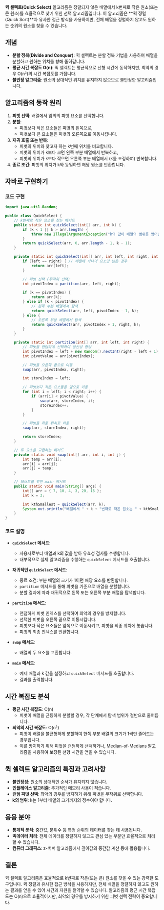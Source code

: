 **퀵 셀렉트(Quick Select)** 알고리즘은 정렬되지 않은 배열에서 k번째로 작은 원소(또는 큰 원소)를 효율적으로 찾기 위한 선택 알고리즘입니다. 이 알고리즘은 **퀵 정렬(Quick Sort)**과 유사한 접근 방식을 사용하지만, 전체 배열을 정렬하지 않고도 원하는 순위의 원소를 찾을 수 있습니다.

## 개념

- **분할 정복(Divide and Conquer)**: 퀵 셀렉트는 분할 정복 기법을 사용하여 배열을 분할하고 원하는 위치를 향해 좁혀갑니다.
- **평균 시간 복잡도 O(n)**: 퀵 셀렉트는 평균적으로 선형 시간에 동작하지만, 최악의 경우 O(n²)의 시간 복잡도를 가집니다.
- **불안정 알고리즘**: 원소의 상대적인 위치를 유지하지 않으므로 불안정한 알고리즘입니다.

## 알고리즘의 동작 원리

1. **피벗 선택**: 배열에서 임의의 피벗 요소를 선택합니다.
2. **분할**:
    - 피벗보다 작은 요소들은 피벗의 왼쪽으로,
    - 피벗보다 큰 요소들은 피벗의 오른쪽으로 이동시킵니다.
3. **재귀 호출 또는 반복**:
    - 피벗의 위치와 찾고자 하는 k번째 위치를 비교합니다.
    - 피벗의 위치가 k보다 크면 왼쪽 부분 배열에서 반복하고,
    - 피벗의 위치가 k보다 작으면 오른쪽 부분 배열에서 (k를 조정하여) 반복합니다.
4. **종료 조건**: 피벗의 위치가 k와 동일하면 해당 원소를 반환합니다.

## 자바로 구현하기

### 코드 구현
```Java
import java.util.Random;

public class QuickSelect {
    // k번째로 작은 요소를 찾는 메서드
    public static int quickSelect(int[] arr, int k) {
        if (k < 1 || k > arr.length) {
            throw new IllegalArgumentException("k의 값이 배열의 범위를 벗어났습니다.");
        }
        return quickSelect(arr, 0, arr.length - 1, k - 1);
    }

    private static int quickSelect(int[] arr, int left, int right, int k) {
        if (left == right) { // 배열에 하나의 요소만 남은 경우
            return arr[left];
        }

        // 피벗 선택 (무작위 선택)
        int pivotIndex = partition(arr, left, right);

        if (k == pivotIndex) {
            return arr[k];
        } else if (k < pivotIndex) {
            // 왼쪽 부분 배열에서 탐색
            return quickSelect(arr, left, pivotIndex - 1, k);
        } else {
            // 오른쪽 부분 배열에서 탐색
            return quickSelect(arr, pivotIndex + 1, right, k);
        }
    }

    private static int partition(int[] arr, int left, int right) {
        // 피벗을 랜덤하게 선택하여 분산성 향상
        int pivotIndex = left + new Random().nextInt(right - left + 1);
        int pivotValue = arr[pivotIndex];

        // 피벗을 오른쪽 끝으로 이동
        swap(arr, pivotIndex, right);

        int storeIndex = left;

        // 피벗보다 작은 요소들을 앞으로 이동
        for (int i = left; i < right; i++) {
            if (arr[i] < pivotValue) {
                swap(arr, storeIndex, i);
                storeIndex++;
            }
        }

        // 피벗을 최종 위치로 이동
        swap(arr, storeIndex, right);

        return storeIndex;
    }

    // 두 요소를 교환하는 메서드
    private static void swap(int[] arr, int i, int j) {
        int temp = arr[i];
        arr[i] = arr[j];
        arr[j] = temp;
    }

    // 테스트를 위한 main 메서드
    public static void main(String[] args) {
        int[] arr = { 7, 10, 4, 3, 20, 15 };
        int k = 3;

        int kthSmallest = quickSelect(arr, k);
        System.out.println("배열에서 " + k + "번째로 작은 원소는 " + kthSmallest + "입니다.");
    }
}

```

### 코드 설명

- **`quickSelect` 메서드**:
    
    - 사용자로부터 배열과 k의 값을 받아 유효성 검사를 수행합니다.
    - 내부적으로 실제 알고리즘을 수행하는 `quickSelect` 메서드를 호출합니다.
- **재귀적인 `quickSelect` 메서드**:
    
    - 종료 조건: 부분 배열의 크기가 1이면 해당 요소를 반환합니다.
    - `partition` 메서드를 통해 피벗을 기준으로 배열을 분할합니다.
    - 분할 결과에 따라 재귀적으로 왼쪽 또는 오른쪽 부분 배열을 탐색합니다.
- **`partition` 메서드**:
    
    - 랜덤하게 피벗 인덱스를 선택하여 최악의 경우를 방지합니다.
    - 선택한 피벗을 오른쪽 끝으로 이동시킵니다.
    - 피벗보다 작은 요소들은 앞쪽으로 이동시키고, 피벗을 최종 위치에 놓습니다.
    - 피벗의 최종 인덱스를 반환합니다.
- **`swap` 메서드**:
    
    - 배열의 두 요소를 교환합니다.
- **`main` 메서드**:
    
    - 예제 배열과 k 값을 설정하고 `quickSelect` 메서드를 호출합니다.
    - 결과를 출력합니다.

## 시간 복잡도 분석

- **평균 시간 복잡도**: O(n)
    - 피벗이 배열을 균등하게 분할할 경우, 각 단계에서 탐색 범위가 절반으로 줄어듭니다.
- **최악의 시간 복잡도**: O(n²)
    - 피벗이 배열을 불균형하게 분할하여 한쪽 부분 배열의 크기가 1씩만 줄어드는 경우입니다.
    - 이를 방지하기 위해 피벗을 랜덤하게 선택하거나, Median-of-Medians 알고리즘을 사용하여 보장된 선형 시간을 얻을 수 있습니다.

## 퀵 셀렉트 알고리즘의 특징과 고려사항

- **불안정성**: 원소의 상대적인 순서가 유지되지 않습니다.
- **인플레이스 알고리즘**: 추가적인 메모리 사용이 적습니다.
- **랜덤 피벗 선택**: 최악의 경우를 방지하기 위해 피벗을 무작위로 선택합니다.
- **k의 범위**: k는 1부터 배열의 크기까지의 정수여야 합니다.

## 응용 분야

- **통계적 분석**: 중간값, 분위수 등 특정 순위의 데이터를 찾는 데 사용됩니다.
- **빅데이터 처리**: 전체 데이터를 정렬하지 않고도 관심 있는 부분만 효율적으로 처리할 수 있습니다.
- **컴퓨터 그래픽스**: z-버퍼 알고리즘에서 깊이값의 중간값 계산 등에 활용됩니다.

## 결론

퀵 셀렉트 알고리즘은 효율적으로 k번째로 작은(또는 큰) 원소를 찾을 수 있는 강력한 도구입니다. 퀵 정렬과 유사한 접근 방식을 사용하지만, 전체 배열을 정렬하지 않고도 원하는 결과를 얻을 수 있어 시간과 자원을 절약할 수 있습니다. 알고리즘의 평균 시간 복잡도는 O(n)으로 효율적이지만, 최악의 경우를 방지하기 위한 피벗 선택 전략이 중요합니다.